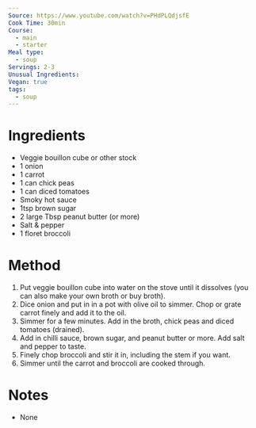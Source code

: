 ```yaml
---
Source: https://www.youtube.com/watch?v=PHdPLQdjsfE
Cook Time: 30min
Course:
  - main
  - starter
Meal type:
  - soup
Servings: 2-3
Unusual Ingredients: 
Vegan: true
tags:
  - soup
---
```

# Ingredients

- Veggie bouillon cube or other stock
- 1 onion
- 1 carrot
- 1 can chick peas
- 1 can diced tomatoes
- Smoky hot sauce
- 1tsp brown sugar
- 2 large Tbsp peanut butter (or more)
- Salt & pepper
- 1 floret broccoli

# Method

1. Put veggie bouillon cube into water on the stove until it dissolves (you can also make your own broth or buy broth).
3. Dice onion and put in in a pot with olive oil to simmer. Chop or grate carrot finely and add it to the oil.
5. Simmer for a few minutes. Add in the broth, chick peas and diced tomatoes (drained).
8. Add in chilli sauce, brown sugar, and peanut butter or more. Add salt and pepper to taste.
12. Finely chop broccoli and stir it in, including the stem if you want.
13. Simmer until the carrot and broccoli are cooked through.

# Notes

- None